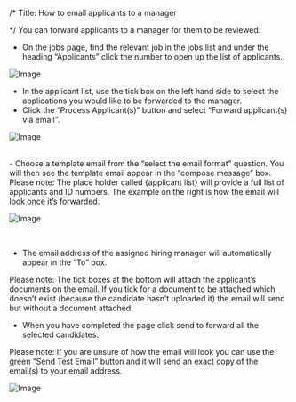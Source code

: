 /*
Title: How to email applicants to a manager

*/
You can forward applicants to a manager for them to be reviewed.
- On the jobs page, find the relevant job in the jobs list and under the heading “Applicants” click the number to open up the list of applicants.

![Image](https://s3.amazonaws.com/tw-desk/i/122167/attachment-inline/98318.20150430150332782.98318.20150430150332782D5brZ)
<br>
- In the applicant list, use the tick box on the left hand side to select the applications you would like to be forwarded to the manager.
- Click the “Process Applicant(s)” button and select “Forward applicant(s) via email”.

![Image](https://s3.amazonaws.com/tw-desk/i/122167/attachment-inline/98318.20150430150402459.98318.201504301504024591XPRp)

<br>
- Choose a template email from the “select the email format” question. You will then see the template email appear in the “compose message” box.
Please note: The place holder called {applicant list} will provide a full list of applicants and ID numbers. The example on the right is how the email will look once it’s forwarded.  
  
![Image](https://s3.amazonaws.com/tw-desk/i/122167/attachment-inline/98318.20150430150459777.98318.20150430150459777esE8B)

<br>

- The email address of the assigned hiring manager will automatically appear in the “To” box.
  
Please note: The tick boxes at the bottom will attach the applicant’s documents on the email. If you tick for a document to be attached which doesn’t exist (because the candidate hasn’t uploaded it) the email will send but without a document attached.  
  

- When you have completed the page click send to forward all the selected candidates.
  
Please note: If you are unsure of how the email will look you can use the green “Send Test Email” button and it will send an exact copy of the email(s) to your email address.

![Image](https://s3.amazonaws.com/tw-desk/i/122167/attachment-inline/98318.20150706110626848.98318.20150706110626848KASjJ)